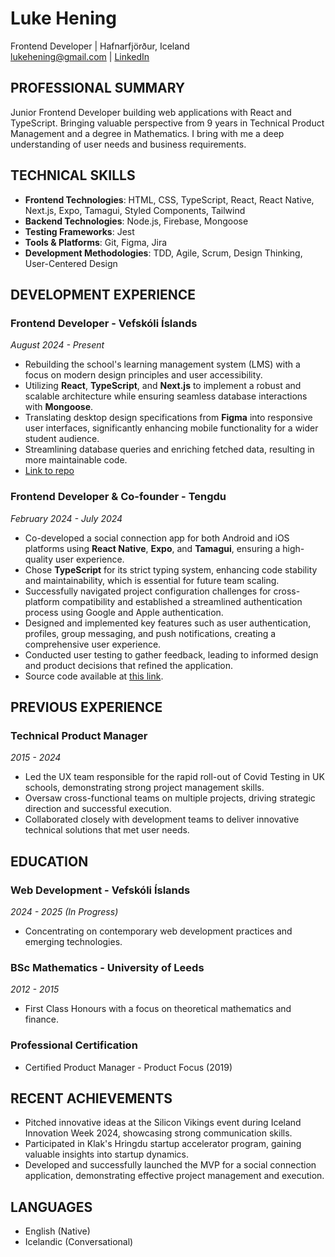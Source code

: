 # Luke Hening
Frontend Developer | Hafnarfjörður, Iceland  
lukehening@gmail.com | [LinkedIn](https://www.linkedin.com/in/lukehening/)

## PROFESSIONAL SUMMARY
Junior Frontend Developer building web applications with React and TypeScript. Bringing valuable perspective from 9 years in Technical Product Management and a degree in Mathematics. I bring with me a deep understanding of user needs and business requirements.

## TECHNICAL SKILLS
- **Frontend Technologies**: HTML, CSS, TypeScript, React, React Native, Next.js, Expo, Tamagui, Styled Components, Tailwind
- **Backend Technologies**: Node.js, Firebase, Mongoose
- **Testing Frameworks**: Jest
- **Tools & Platforms**: Git, Figma, Jira
- **Development Methodologies**: TDD, Agile, Scrum, Design Thinking, User-Centered Design

## DEVELOPMENT EXPERIENCE

### Frontend Developer - Vefskóli Íslands
*August 2024 - Present*

- Rebuilding the school's learning management system (LMS) with a focus on modern design principles and user accessibility.
- Utilizing **React**, **TypeScript**, and **Next.js** to implement a robust and scalable architecture while ensuring seamless database interactions with **Mongoose**.
- Translating desktop design specifications from **Figma** into responsive user interfaces, significantly enhancing mobile functionality for a wider student audience.
- Streamlining database queries and enriching fetched data, resulting in more maintainable code.
- [Link to repo](https://www.github.com/ellertsmari/io.vefskoliv2)

### Frontend Developer & Co-founder - Tengdu
*February 2024 - July 2024*

- Co-developed a social connection app for both Android and iOS platforms using **React Native**, **Expo**, and **Tamagui**, ensuring a high-quality user experience.
- Chose **TypeScript** for its strict typing system, enhancing code stability and maintainability, which is essential for future team scaling.
- Successfully navigated project configuration challenges for cross-platform compatibility and established a streamlined authentication process using Google and Apple authentication.
- Designed and implemented key features such as user authentication, profiles, group messaging, and push notifications, creating a comprehensive user experience.
- Conducted user testing to gather feedback, leading to informed design and product decisions that refined the application.
- Source code available at [this link](https://github.com/utlandingur/tengdu-public).

## PREVIOUS EXPERIENCE

### Technical Product Manager
*2015 - 2024*
- Led the UX team responsible for the rapid roll-out of Covid Testing in UK schools, demonstrating strong project management skills.
- Oversaw cross-functional teams on multiple projects, driving strategic direction and successful execution.
- Collaborated closely with development teams to deliver innovative technical solutions that met user needs.

## EDUCATION

### Web Development - Vefskóli Íslands
*2024 - 2025 (In Progress)*
- Concentrating on contemporary web development practices and emerging technologies.

### BSc Mathematics - University of Leeds
*2012 - 2015*
- First Class Honours with a focus on theoretical mathematics and finance.

### Professional Certification
- Certified Product Manager - Product Focus (2019) 

## RECENT ACHIEVEMENTS
- Pitched innovative ideas at the Silicon Vikings event during Iceland Innovation Week 2024, showcasing strong communication skills.
- Participated in Klak's Hringdu startup accelerator program, gaining valuable insights into startup dynamics.
- Developed and successfully launched the MVP for a social connection application, demonstrating effective project management and execution.

## LANGUAGES
- English (Native)
- Icelandic (Conversational)
